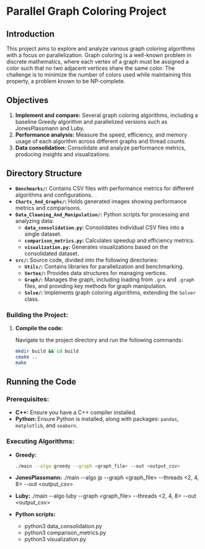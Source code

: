 # Parallel Graph Coloring Project

## Introduction
This project aims to explore and analyze various graph coloring algorithms with a focus on parallelization. Graph coloring is a well-known problem in discrete mathematics, where each vertex of a graph must be assigned a color such that no two adjacent vertices share the same color. The challenge is to minimize the number of colors used while maintaining this property, a problem known to be NP-complete.

## Objectives
1. **Implement and compare:** Several graph coloring algorithms, including a baseline Greedy algorithm and parallelized versions such as JonesPlassmann and Luby.
2. **Performance analysis:** Measure the speed, efficiency, and memory usage of each algorithm across different graphs and thread counts.
3. **Data consolidation:** Consolidate and analyze performance metrics, producing insights and visualizations.

## Directory Structure
- **`Benchmarks/`:** Contains CSV files with performance metrics for different algorithms and configurations.
- **`Charts_And_Graphs/`:** Holds generated images showing performance metrics and comparisons.
- **`Data_Cleaning_And_Manipulation/`:** Python scripts for processing and analyzing data:
  - **`data_consolidation.py`:** Consolidates individual CSV files into a single dataset.
  - **`comparison_metrics.py`:** Calculates speedup and efficiency metrics.
  - **`visualization.py`:** Generates visualizations based on the consolidated dataset.
- **`src/`:** Source code, divided into the following directories:
  - **`Utils/`:** Contains libraries for parallelization and benchmarking.
  - **`Vertex/`:** Provides data structures for managing vertices.
  - **`Graph/`:** Manages the graph, including loading from `.gra` and `.graph` files, and providing key methods for graph manipulation.
  - **`Solve/`:** Implements graph coloring algorithms, extending the `Solver` class.

### Building the Project:

1. **Compile the code:**
  
   Navigate to the project directory and run the following commands:

   ```bash
   mkdir build && cd build
   cmake ..
   make

## Running the Code
### Prerequisites:
- **C++:** Ensure you have a C++ compiler installed.
- **Python:** Ensure Python is installed, along with packages: `pandas`, `matplotlib`, and `seaborn`.

### Executing Algorithms:
- **Greedy:**

  ```bash
  ./main --algo greedy --graph <graph_file> --out <output_csv>

- **JonesPlassmann:**
  ./main --algo jp --graph <graph_file> --threads <2, 4, 8> --out <output_csv>

- **Luby:**
  ./main --algo luby --graph <graph_file> --threads <2, 4, 8> --out <output_csv>

- **Python scripts:**
  - python3 data_consolidation.py
  - python3 comparison_metrics.py
  - python3 visualization.py






  
